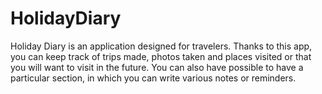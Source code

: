 # HolidayDiary

Holiday Diary is an application designed for travelers. Thanks to this app, you can keep track of trips made, photos taken and places visited or that you will want to visit in the future. You can also have possible to have a particular section, in which you can write various notes or reminders.
